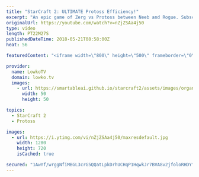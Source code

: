 ```yaml
---
title: "StarCraft 2: ULTIMATE Protoss Efficiency!"
excerpt: "An epic game of Zerg vs Protoss between Neeb and Rogue. Subscribe for more videos: http://lowko.tv/youtube Crazy Protoss micro: https://goo.gl/tvhEza  Rogue decides to not play the typical Zerg late game, but instead swarms his opponent with constant waves of Zerg attacks. Neeb however, decides to sit"
originalUrl: https://youtube.com/watch?v=nZjZSAa4j50
type: video
length: PT22M27S
publishedDateTime: 2018-05-21T08:58:00Z
heat: 56

featuredContent: "<iframe width=\"800\" height=\"500\" frameborder=\"0\" src=\"https://www.youtube.com/embed/nZjZSAa4j50\" allow=\"accelerometer; autoplay; encrypted-media; gyroscope; picture-in-picture\" allowfullscreen></iframe>"

provider:
  name: LowkoTV
  domain: lowko.tv
  images:
    - url: https://smartableai.github.io/starcraft2/assets/images/organizations/lowko.tv-50x50.jpg
      width: 50
      height: 50

topics:
  - StarCraft 2
  - Protoss

images:
  - url: https://i.ytimg.com/vi/nZjZSAa4j50/maxresdefault.jpg
    width: 1280
    height: 720
    isCached: true

secured: "1AwYf/wrggNfiMBGL3crG5QQatLpkDrhUCHqP1HqwkJr7BVA8v2jfoloRHDYfWJYy5KlvrbT8z+lIbm8hKmh7NRZ5Lp9KSXxW+gDpP1EHeCuiIsL6A8lBBJW4MeRRqPproNGzUMbrxFF7U0AaVOk1bp6Kv5DvP+gIBNr0efrtpI0kHeFwDfreNlWf9o5sXKX/QHCYH633jcmKG43phKo29i4CIRBQJ15qH2Jrb5jVoKH9GHmjF4ZLznacM7FcLpU6VnVm+S1Lcj4OG7y2ZgN9Lxk2CQFCisNVw3GZbxMFjnjve/0LM1Q2KTuQo1yylxmk02fBXdBGiVglhZjq7Lz0pSxSXre7Stn9CEDkB3V/qikQ3ChjklFOSLxPf8SZ7IvXALLjkNXhcjIQcG72Djcu/GFci0vHaHqqgIxesAjrpP4MI71RGdzZGM8wvqDFTs1;beKaS1bxsYLfypr7+rFfUA=="
---
```


